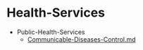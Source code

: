 
# Health-Services

- Public-Health-Services
  - [Communicable-Diseases-Control.md](./Communicable-Diseases-Control.md)
